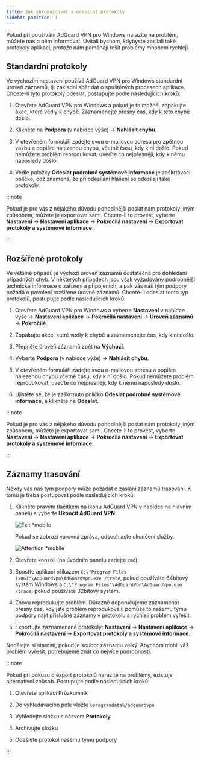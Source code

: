 ```yaml
---
title: Jak shromažďovat a odesílat protokoly
sidebar position: 1
---
```


Pokud při používání AdGuard VPN pro Windows narazíte na problém, můžete nás o něm informovat. Uvítali bychom, kdybyste zasílali také protokoly aplikací, protože nám pomáhají řešit problémy mnohem rychleji.

## Standardní protokoly

Ve výchozím nastavení používá AdGuard VPN pro Windows standardní úroveň záznamů, tj. základní sběr dat o spuštěných procesech aplikace. Chcete-li tyto protokoly odeslat, postupujte podle následujících kroků:

1. Otevřete AdGuard VPN pro Windows a pokud je to možné, zopakujte akce, které vedly k chybě. Zaznamenejte přesný čas, kdy k této chybě došlo.

1. Klikněte na **Podpora** (v nabídce výše) → **Nahlásit chybu**.

1. V otevřeném formuláři zadejte svou e-mailovou adresu pro zpětnou vazbu a popište nalezenou chybu, včetně času, kdy k ní došlo. Pokud nemůžete problém reprodukovat, uveďte co nejpřesněji, kdy k němu naposledy došlo.

1. Vedle položky **Odeslat podrobné systémové informace** je zaškrtávací políčko, což znamená, že při odesílání hlášení se odesílají také protokoly.

:::note

Pokud je pro vás z nějakého důvodu pohodlnější poslat nám protokoly jiným způsobem, můžete je exportovat sami. Chcete-li to provést, vyberte **Nastavení** → **Nastavení aplikace** → **Pokročilá nastavení** → **Exportovat protokoly a systémové informace**.

:::

## Rozšířené protokoly

Ve většině případů je výchozí úroveň záznamů dostatečná pro dohledání případných chyb. V některých případech jsou však vyžadovány podrobnější technické informace o zařízení a připojeních, a pak vás náš tým podpory požádá o povolení rozšířené úrovně záznamů. Chcete-li odeslat tento typ protokolů, postupujte podle následujících kroků:

1. Otevřete AdGuard VPN pro Windows a vyberte **Nastavení** v nabídce výše → **Nastavení aplikace** → **Pokročilá nastavení** → **Úroveň záznamů** → **Pokročilé**.

1. Zopakujte akce, které vedly k chybě a zaznamenejte čas, kdy k ní došlo.

1. Přepněte úroveň záznamů zpět na **Výchozí**.

1. Vyberte **Podpora** (v nabídce výše) → **Nahlásit chybu**.

1. V otevřeném formuláři zadejte svou e-mailovou adresu a popište nalezenou chybu včetně času, kdy k ní došlo. Pokud nemůžete problém reprodukovat, uveďte co nejpřesněji, kdy k němu naposledy došlo.

1. Ujistěte se, že je zaškrtnuto políčko **Odeslat podrobné systémové informace**, a klikněte na **Odeslat**.

:::note

Pokud je pro vás z nějakého důvodu pohodlnější poslat nám protokoly jiným způsobem, můžete je exportovat sami. Chcete-li to provést, vyberte **Nastavení** → **Nastavení aplikace** → **Pokročilá nastavení** → **Exportovat protokoly a systémové informace**.

:::

## Záznamy trasování

Někdy vás náš tým podpory může požádat o zaslání záznamů trasování. K tomu je třeba postupovat podle následujících kroků:

1. Klikněte pravým tlačítkem na ikonu AdGuard VPN v nabídce na hlavním panelu a vyberte **Ukončit AdGuard VPN**.

    ![Exit *mobile](https://cdn.adguard-vpn.com/content/kb/vpn/windows/logs/exit.png)

    Pokud se zobrazí varovná zpráva, odsouhlaste ukončení služby.

    ![Attention *mobile](https://cdn.adguard-vpn.com/content/kb/vpn/windows/logs/attention.png)

1. Otevřete konzoli (na úvodním panelu zadejte `cmd`).

1. Spusťte aplikaci příkazem `C:\"Program Files (x86)"\AdGuardVpn\AdGuardVpn.exe /trace`, pokud používáte 64bitový systém Windows a `C:\"Program Files"\AdGuardVpn\AdGuardVpn.exe /trace`, pokud používáte 32bitový systém.

1. Znovu reprodukujte problém. Důrazně doporučujeme zaznamenat přesný čas, kdy jste problém reprodukovali: pomůže to našemu týmu podpory najít příslušné záznamy v protokolu a rychleji problém vyřešit.

1. Exportujte zaznamenané protokoly: **Nastavení** → **Nastavení aplikace** → **Pokročilá nastavení** → **Exportovat protokoly a systémové informace**.

Nedělejte si starosti, pokud je soubor záznamu velký. Abychom mohli váš problém vyřešit, potřebujeme znát co nejvíce podrobností.

:::note

Pokud při pokusu o export protokolů narazíte na problémy, existuje alternativní způsob. Postupujte podle následujících kroků:

1. Otevřete aplikaci Průzkumník

1. Do vyhledávacího pole vložte `%programdata%/adguardvpn`

1. Vyhledejte složku s názvem **Protokoly**

1. Archivujte složku

1. Odešlete protokol našemu týmu podpory

:::
